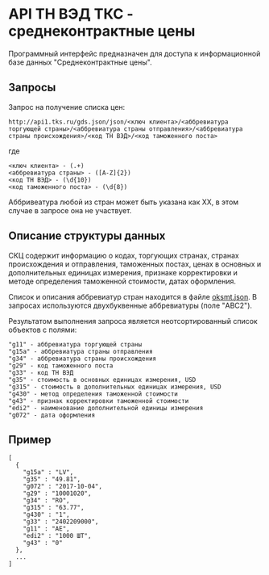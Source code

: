 # API ТН ВЭД ТКС - среднеконтрактные цены

Программный интерфейс предназначен для доступа к информационной базе данных "Среднеконтрактные цены".

## Запросы

Запрос на получение списка цен:

    http://api1.tks.ru/gds.json/json/<ключ клиента>/<аббревиатура торгующей страны>/<аббревиатура страны отправления>/<аббревиатура страны происхождения>/<код ТН ВЭД>/<код таможенного поста>

где

    <ключ клиента> - (.+)  
    <аббревиатура страны> - ([A-Z]{2})  
    <код ТН ВЭД> - (\d{10})  
    <код таможенного поста> - (\d{8})  

Аббривеатура любой из стран может быть указана как XX, в этом случае в запросе она не участвует.

## Описание структуры данных

СКЦ содержит информацию о кодах, торгующих странах, странах происхождения и отправления, таможенных постах, ценах в основных и дополнительных единицах измерения, признаке корректировки и методе определения таможенной стоимости, датах оформления.

Список и описания аббревиатур стран находится в файле [oksmt.json](oksmt.json). В запросах используются двухбуквенные аббревиатуры (поле "ABC2").

Результатом выполнения запроса является неотсортированный список объектов с полями:

    "g11" - аббревиатура торгующей страны  
    "g15a" - аббревиатура страны отправления  
    "g34" - аббревиатура страны происхождения  
    "g29" - код таможенного поста  
    "g33" - код ТН ВЭД  
    "g35" - стоимость в основных единицах измерения, USD  
    "g315" - стоимость в дополнительных единицах измерения, USD  
    "g430" - метод определения таможенной стоимости  
    "g43" - признак корректировки таможенной стоимости  
    "edi2" - наименование дополнительной единицы измерения  
    "g072" - дата оформления

## Пример

    [
      {
        "g15a" : "LV",
        "g35" : "49.81",
        "g072" : "2017-10-04",
        "g29" : "10001020",
        "g34" : "RO",
        "g315" : "63.77",
        "g430" : "1",
        "g33" : "2402209000",
        "g11" : "AE",
        "edi2" : "1000 ШТ",
        "g43" : "0"
      },
      ...
    ]
